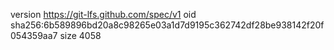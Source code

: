 version https://git-lfs.github.com/spec/v1
oid sha256:6b589896bd20a8c98265e03a1d7d9195c362742df28be938142f20f054359aa7
size 4058
